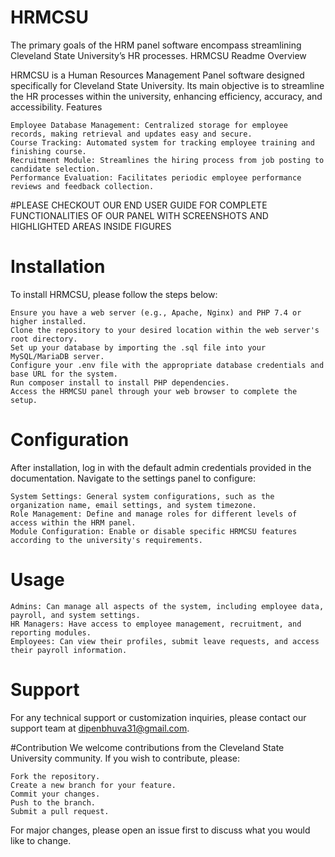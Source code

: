 # HRMCSU
The primary goals of the HRM panel software encompass streamlining Cleveland State University’s HR processes.
HRMCSU Readme
Overview

HRMCSU is a Human Resources Management Panel software designed specifically for Cleveland State University. Its main objective is to streamline the HR processes within the university, enhancing efficiency, accuracy, and accessibility.
Features

    Employee Database Management: Centralized storage for employee records, making retrieval and updates easy and secure.
    Course Tracking: Automated system for tracking employee training and finishing course.
    Recruitment Module: Streamlines the hiring process from job posting to candidate selection.
    Performance Evaluation: Facilitates periodic employee performance reviews and feedback collection.

#PLEASE CHECKOUT OUR END USER GUIDE FOR COMPLETE FUNCTIONALITIES OF OUR PANEL WITH SCREENSHOTS AND HIGHLIGHTED AREAS INSIDE FIGURES

# Installation

To install HRMCSU, please follow the steps below:

    Ensure you have a web server (e.g., Apache, Nginx) and PHP 7.4 or higher installed.
    Clone the repository to your desired location within the web server's root directory.
    Set up your database by importing the .sql file into your MySQL/MariaDB server.
    Configure your .env file with the appropriate database credentials and base URL for the system.
    Run composer install to install PHP dependencies.
    Access the HRMCSU panel through your web browser to complete the setup.

# Configuration

After installation, log in with the default admin credentials provided in the documentation. Navigate to the settings panel to configure:

    System Settings: General system configurations, such as the organization name, email settings, and system timezone.
    Role Management: Define and manage roles for different levels of access within the HRM panel.
    Module Configuration: Enable or disable specific HRMCSU features according to the university's requirements.

# Usage

    Admins: Can manage all aspects of the system, including employee data, payroll, and system settings.
    HR Managers: Have access to employee management, recruitment, and reporting modules.
    Employees: Can view their profiles, submit leave requests, and access their payroll information.

# Support

For any technical support or customization inquiries, please contact our support team at dipenbhuva31@gmail.com.

#Contribution
We welcome contributions from the Cleveland State University community. If you wish to contribute, please:

    Fork the repository.
    Create a new branch for your feature.
    Commit your changes.
    Push to the branch.
    Submit a pull request.

For major changes, please open an issue first to discuss what you would like to change.

